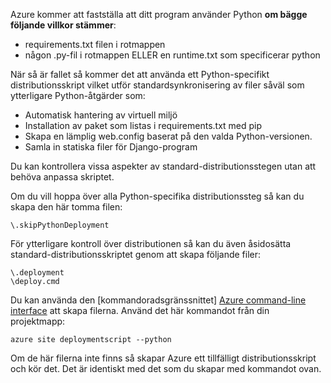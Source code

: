 Azure kommer att fastställa att ditt program använder Python **om bägge följande villkor stämmer**:

* requirements.txt filen i rotmappen
* någon .py-fil i rotmappen ELLER en runtime.txt som specificerar python

När så är fallet så kommer det att använda ett Python-specifikt distributionsskript vilket utför standardsynkronisering av filer såväl som ytterligare Python-åtgärder som:

* Automatisk hantering av virtuell miljö
* Installation av paket som listas i requirements.txt med pip
* Skapa en lämplig web.config baserat på den valda Python-versionen.
* Samla in statiska filer för Django-program

Du kan kontrollera vissa aspekter av standard-distributionsstegen utan att behöva anpassa skriptet.

Om du vill hoppa över alla Python-specifika distributionssteg så kan du skapa den här tomma filen:

    \.skipPythonDeployment

För ytterligare kontroll över distributionen så kan du även åsidosätta standard-distributionsskriptet genom att skapa följande filer:

    \.deployment
    \deploy.cmd

Du kan använda den [kommandoradsgränssnittet] [ Azure command-line interface] att skapa filerna.  Använd det här kommandot från din projektmapp:

    azure site deploymentscript --python

Om de här filerna inte finns så skapar Azure ett tillfälligt distributionsskript och kör det.  Det är identiskt med det som du skapar med kommandot ovan.

[Azure command-line interface]: http://azure.microsoft.com/downloads/
